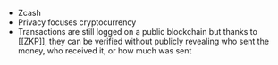 - Zcash
- Privacy focuses cryptocurrency
- Transactions are still logged on a public blockchain but thanks to [[ZKP]], they can be verified without publicly revealing who sent the money, who received it, or how much was sent